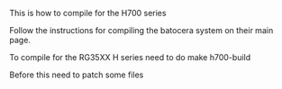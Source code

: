 This is how to compile for the H700 series

Follow the instructions for compiling the batocera system on their main page.

To compile for the RG35XX H series need to do
  make h700-build

Before this need to patch some files

